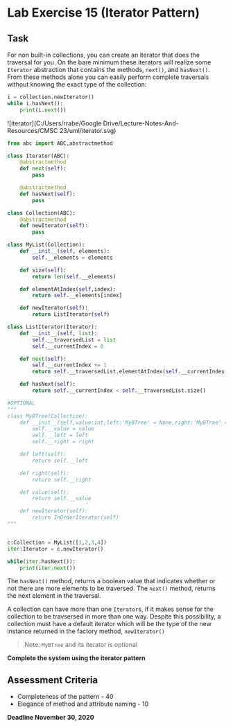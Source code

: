 # Lab Exercise 15 (Iterator Pattern)

## Task

For non built-in collections, you can create an iterator that does the traversal for you. On the bare minimum these iterators will realize some `Iterator` abstraction that contains the methods, `next()`, and `hasNext()`. From these methods alone you can easily perform complete traversals without knowing the exact type of the collection:

```python
i = collection.newIterator()
while i.hasNext():
	print(i.next())
```

![iterator](C:/Users/rrabe/Google Drive/Lecture-Notes-And-Resources/CMSC 23/uml/iterator.svg)

```python
from abc import ABC,abstractmethod

class Iterator(ABC):
    @abstractmethod
    def next(self):
        pass

    @abstractmethod
    def hasNext(self):
        pass

class Collection(ABC):
    @abstractmethod
    def newIterator(self):
        pass

class MyList(Collection):
    def __init__(self, elements):
        self.__elements = elements

    def size(self):
        return len(self.__elements)

    def elementAtIndex(self,index):
        return self.__elements[index]

    def newIterator(self):
        return ListIterator(self)

class ListIterator(Iterator):
    def __init__(self, list):
        self.__traversedList = list
        self.__currentIndex = 0

    def next(self):
        self.__currentIndex += 1
        return self.__traversedList.elementAtIndex(self.__currentIndex-1)

    def hasNext(self):
        return self.__currentIndex < self.__traversedList.size()

#OPTIONAL
"""
class MyBTree(Collection):
    def __init__(self,value:int,left:'MyBTree' = None,right:'MyBTree' = None):
        self.__value = value
        self.__left = left
        self.__right = right

    def left(self):
        return self.__left

    def right(self):
        return self.__right

    def value(self):
        return self.__value

    def newIterator(self):
        return InOrderIterator(self)
"""


c:Collection = MyList([1,2,3,4])
iter:Iterator = c.newIterator()

while(iter.hasNext()):
    print(iter.next())
```

The `hasNext()` method, returns a boolean value that indicates whether or not there are more elements to be traversed. The `next()` method, returns the next element in the traversal. 

A collection can have more than one `Iterator`s, if it makes sense for the collection to be travsersed in more than one way. Despite this possibility, a collection must have a default iterator which will be the type of the new instance returned in the factory method, `newIterator()`

> Note: `MyBTree` and its iterator is optional

**Complete the system using the iterator pattern**

## Assessment Criteria

- Completeness of the pattern - 40
- Elegance of method and attribute naming - 10

**Deadline November 30, 2020**